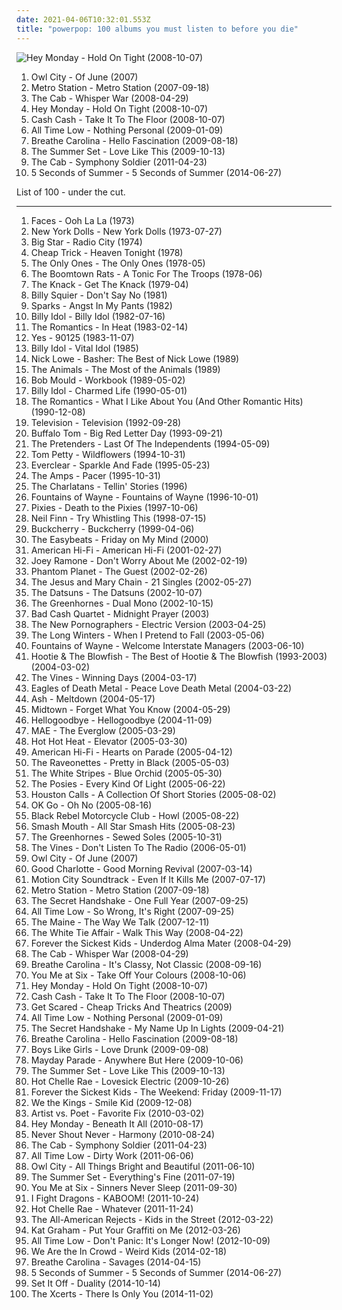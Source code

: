 ```yaml
---
date: 2021-04-06T10:32:01.553Z
title: "powerpop: 100 albums you must listen to before you die"
---
```

![Hey Monday - Hold On Tight (2008-10-07)](http://coverartarchive.org/release/eb62259a-db3c-4b42-81de-55aebc7934a8/17601500085-500.jpg "Hey Monday - Hold On Tight (2008-10-07)")
<ol class="albums">
<li data-cover="https://img.discogs.com/GOBQZE2ox2Kt3bl4iBk0FbCVgiU=/fit-in/600x602/filters:strip_icc():format(jpeg):mode_rgb():quality(90)/discogs-images/R-10895370-1506110433-6785.jpeg.jpg" data-tags="owl city" role="button">Owl City - Of June (2007)</li>
<li data-cover="http://coverartarchive.org/release/7e12a9c9-7397-4cfd-a515-5fa0fb0bc7d5/7170999378-500.jpg" data-tags="alternative, dance, electronic alternative, california in the summer" role="button">Metro Station - Metro Station (2007-09-18)</li>
<li data-cover="http://coverartarchive.org/release/1d053c05-b481-4812-80fc-ed68c8ab3411/24142272319-500.jpg" data-tags="alternative, the cab" role="button">The Cab - Whisper War (2008-04-29)</li>
<li data-cover="http://coverartarchive.org/release/eb62259a-db3c-4b42-81de-55aebc7934a8/17601500085-500.jpg" data-tags="powerpop, pop punk" role="button">Hey Monday - Hold On Tight (2008-10-07)</li>
<li data-cover="http://coverartarchive.org/release/7aa687a2-1a29-4f6a-8d95-5d730c9e56c1/15535365137-500.jpg" data-tags="electronic, dance" role="button">Cash Cash - Take It To The Floor (2008-10-07)</li>
<li data-cover="http://coverartarchive.org/release/89dd0390-5a5d-457f-900e-90fd1c43f077/10226970067-500.jpg" data-tags="pop punk" role="button">All Time Low - Nothing Personal (2009-01-09)</li>
<li data-cover="https://img.discogs.com/Ol6Od8y22PCszrbfRY3qa-Fn7l4=/fit-in/600x600/filters:strip_icc():format(jpeg):mode_rgb():quality(90)/discogs-images/R-3311219-1520977198-6129.jpeg.jpg" data-tags="electronic" role="button">Breathe Carolina - Hello Fascination (2009-08-18)</li>
<li data-cover="http://coverartarchive.org/release/4631f280-bc71-403f-a8fd-4637974ccf31/17601593140-500.jpg" data-tags="the summer set, rock, powerpop" role="button">The Summer Set - Love Like This (2009-10-13)</li>
<li data-cover="http://coverartarchive.org/release/f5663634-2bd6-4b01-beab-1d979a599da0/1487209368-500.jpg" data-tags="powerpop" role="button">The Cab - Symphony Soldier (2011-04-23)</li>
<li data-cover="http://coverartarchive.org/release/bbe50630-ccc2-49fb-9b27-4acc46486e29/7688648143-500.jpg" data-tags="pop rock" role="button">5 Seconds of Summer - 5 Seconds of Summer (2014-06-27)</li>
</ol>
List of 100 - under the cut.
<!-- more -->

_________________

<ol class="albums">
<li data-cover="http://coverartarchive.org/release/20a3b21d-5d06-4db7-a737-cce696fd763e/10723116989-500.jpg" data-tags="classic rock, rock" role="button">
Faces - Ooh La La (1973)
</li>
<li data-cover="http://coverartarchive.org/release/1f6cc992-e572-4f3c-b62a-cb6111383e67/11570630075-500.jpg" data-tags="glam rock, proto-punk" role="button">
New York Dolls - New York Dolls (1973-07-27)
</li>
<li data-cover="http://coverartarchive.org/release/c42f97da-b73d-429c-9400-12f288c783d8/15325737905-500.jpg" data-tags="70s, powerpop" role="button">
Big Star - Radio City (1974)
</li>
<li data-cover="https://img.discogs.com/FBTTValXfoLMcKRGWWJdsReDyAA=/fit-in/600x600/filters:strip_icc():format(jpeg):mode_rgb():quality(90)/discogs-images/R-5094652-1384334579-2574.jpeg.jpg" data-tags="power pop, rock, classic rock, 70s" role="button">
Cheap Trick - Heaven Tonight (1978)
</li>
<li data-cover="http://coverartarchive.org/release/3dc635cc-6a48-438d-b7fb-ff9c396ab4c6/7404724933-500.jpg" data-tags="70s" role="button">
The Only Ones - The Only Ones (1978-05)
</li>
<li data-cover="https://via.placeholder.com/450" data-tags="powerpop, loved album" role="button">
The Boomtown Rats - A Tonic For The Troops (1978-06)
</li>
<li data-cover="http://coverartarchive.org/release/489e7f56-d73e-3772-9229-c45375da5e5b/7506671171-500.jpg" data-tags="classic rock" role="button">
The Knack - Get The Knack (1979-04)
</li>
<li data-cover="http://coverartarchive.org/release/9c721b61-71e1-4192-b93c-a9eeae68009e/10474351107-500.jpg" data-tags="classic rock, rock" role="button">
Billy Squier - Don't Say No (1981)
</li>
<li data-cover="https://img.discogs.com/UqcTAo_xEbK2m1yIZL0j6hVu6gM=/fit-in/600x601/filters:strip_icc():format(jpeg):mode_rgb():quality(90)/discogs-images/R-15371139-1592327560-7618.jpeg.jpg" data-tags="i have this on vinyl" role="button">
Sparks - Angst In My Pants (1982)
</li>
<li data-cover="https://img.discogs.com/RNz6Fg2CBe980HDyOrKIr_aAGhM=/fit-in/600x596/filters:strip_icc():format(jpeg):mode_rgb():quality(90)/discogs-images/R-10242510-1494068814-4541.jpeg.jpg" data-tags="rock, 80s, new wave" role="button">
Billy Idol - Billy Idol (1982-07-16)
</li>
<li data-cover="http://coverartarchive.org/release/1daf4497-2686-3e0e-9b0d-25df08015511/7815137700-500.jpg" data-tags="pop, 80s, powerpop" role="button">
The Romantics - In Heat (1983-02-14)
</li>
<li data-cover="http://coverartarchive.org/release/8be613dc-5964-3dc0-9802-71c4eeccb125/11372138627-500.jpg" data-tags="progressive rock" role="button">
Yes - 90125 (1983-11-07)
</li>
<li data-cover="http://coverartarchive.org/release/08c1b5dc-8b44-4039-b86f-c0dc4975cc27/9230305954-500.jpg" data-tags="80s, rock, new wave" role="button">
Billy Idol - Vital Idol (1985)
</li>
<li data-cover="https://img.discogs.com/cCwwFlIXau9rX2vFa87AIcQWuf8=/fit-in/500x500/filters:strip_icc():format(jpeg):mode_rgb():quality(90)/discogs-images/R-2117994-1264989228.jpeg.jpg" data-tags="classic rock, rock, pop rock, psychedelic, garage rock, glam rock, powerpop, country rock, surf rock, chameleon, proto punk, rock-protopunk, flashback alternatives" role="button">
Nick Lowe - Basher: The Best of Nick Lowe (1989)
</li>
<li data-cover="http://coverartarchive.org/release/06a90d76-e4ff-4660-b8d5-b661ca86fa0e/15520107827-500.jpg" data-tags="classic rock, metal, rock, punk, psychedelic, garage rock, glam rock, blues rock, powerpop, surf rock, greatest hits, chameleon, proto punk, rock-protopunk, bands beginning with the" role="button">
The Animals - The Most of the Animals (1989)
</li>
<li data-cover="https://img.discogs.com/ZvMMEHPiNjXM13TgFELnL2SKlhk=/fit-in/300x300/filters:strip_icc():format(jpeg):mode_rgb():quality(90)/discogs-images/R-600698-1137035784.jpeg.jpg" data-tags="rock" role="button">
Bob Mould - Workbook (1989-05-02)
</li>
<li data-cover="http://coverartarchive.org/release/70b0ef31-e680-3448-a08d-ac3ec0084248/15428599035-500.jpg" data-tags="rock, 80s, 90s" role="button">
Billy Idol - Charmed Life (1990-05-01)
</li>
<li data-cover="https://img.discogs.com/cTi_0lFzEgH2DPNSGdc7At_VcDU=/fit-in/600x599/filters:strip_icc():format(jpeg):mode_rgb():quality(90)/discogs-images/R-431536-1529484494-6510.jpeg.jpg" data-tags="rock" role="button">
The Romantics - What I Like About You (And Other Romantic Hits) (1990-12-08)
</li>
<li data-cover="http://coverartarchive.org/release/bc4b9835-65fc-4f27-93f9-e853b168b6b5/21355582922-500.jpg" data-tags="glittering raspberry dancefloors, records and tapes" role="button">
Television - Television (1992-09-28)
</li>
<li data-cover="http://coverartarchive.org/release/e3347148-ff9a-4fff-a00e-35a171f86d27/13069256471-500.jpg" data-tags="classic rock, rock, punk, psychedelic, garage rock, glam rock, powerpop, high school, sommer, proto punk, my so-called life, i remember you, other great tracks, rock-protopunk, flashback alternatives, 20 favorite albums of 1993, my 100 favorite albums of the 1990s, big red letter day, soda-jerk" role="button">
Buffalo Tom - Big Red Letter Day (1993-09-21)
</li>
<li data-cover="http://coverartarchive.org/release/cdedd063-075b-4adc-b3d5-ff0b58d1f131/26024319715-500.jpg" data-tags="rock, alternative, 90s, classic rock, 80s, female vocalists" role="button">
The Pretenders - Last Of The Independents (1994-05-09)
</li>
<li data-cover="http://coverartarchive.org/release/8126990b-62c2-459f-8319-ec5cab3524a6/8157450797-500.jpg" data-tags="rock, 90s" role="button">
Tom Petty - Wildflowers (1994-10-31)
</li>
<li data-cover="https://img.discogs.com/ET7Yy8_knfXR_aToSfd-_4mULc8=/fit-in/600x600/filters:strip_icc():format(jpeg):mode_rgb():quality(90)/discogs-images/R-1750670-1333630000.jpeg.jpg" data-tags="alternative rock, 90s, rock" role="button">
Everclear - Sparkle And Fade (1995-05-23)
</li>
<li data-cover="http://coverartarchive.org/release/8ee6b6b1-fe79-4935-b229-50f64b87cb17/7786670567-500.jpg" data-tags="4ad" role="button">
The Amps - Pacer (1995-10-31)
</li>
<li data-cover="https://img.discogs.com/y52ymbzyPsvRgN1LPvyCpzqJtKk=/fit-in/600x948/filters:strip_icc():format(jpeg):mode_rgb():quality(90)/discogs-images/R-11379096-1550493055-6669.jpeg.jpg" data-tags="rock, 90s" role="button">
The Charlatans - Tellin' Stories (1996)
</li>
<li data-cover="http://coverartarchive.org/release/14992fdd-b7c2-321f-a6eb-492776e765e7/20895447487-500.jpg" data-tags="rock, power pop" role="button">
Fountains of Wayne - Fountains of Wayne (1996-10-01)
</li>
<li data-cover="http://coverartarchive.org/release/51413ed2-fae9-47f2-9759-b0b98434836c/1156807663-500.jpg" data-tags="alternative rock" role="button">
Pixies - Death to the Pixies (1997-10-06)
</li>
<li data-cover="https://img.discogs.com/NpY6Hbn6MTW4xHX4rEgHLkbY4pg=/fit-in/600x415/filters:strip_icc():format(jpeg):mode_rgb():quality(90)/discogs-images/R-1075035-1190213719.jpeg.jpg" data-tags="indie, rock, singer-songwriter, 90s" role="button">
Neil Finn - Try Whistling This (1998-07-15)
</li>
<li data-cover="http://coverartarchive.org/release/a402586f-5215-4b26-8926-85e20b0c6c97/9587930745-500.jpg" data-tags="rock, hard rock" role="button">
Buckcherry - Buckcherry (1999-04-06)
</li>
<li data-cover="https://img.discogs.com/__6gSCDAgw0muUSRQAW6vBXOrpw=/fit-in/600x600/filters:strip_icc():format(jpeg):mode_rgb():quality(90)/discogs-images/R-1332347-1539483819-1778.jpeg.jpg" data-tags="classic rock, 60s, psychedelic, oldies, beat" role="button">
The Easybeats - Friday on My Mind (2000)
</li>
<li data-cover="http://coverartarchive.org/release/ce3418e9-83f9-4ecb-acc5-82c47a67c9b5/6010970718-500.jpg" data-tags="rock" role="button">
American Hi-Fi - American Hi-Fi (2001-02-27)
</li>
<li data-cover="https://img.discogs.com/A0VVIyKLQd_5FEOag2sZe82URmA=/fit-in/600x594/filters:strip_icc():format(jpeg):mode_rgb():quality(90)/discogs-images/R-396805-1571162764-2400.jpeg.jpg" data-tags="rock, punk, punk rock" role="button">
Joey Ramone - Don't Worry About Me (2002-02-19)
</li>
<li data-cover="http://coverartarchive.org/release/6736dd14-d28a-3198-9416-f5f858400326/7010810256-500.jpg" data-tags="rock, indie, alternative, alternative rock, indie rock" role="button">
Phantom Planet - The Guest (2002-02-26)
</li>
<li data-cover="http://coverartarchive.org/release/460eb1c2-1787-4c84-8aec-496251d17e8b/3205936535-500.jpg" data-tags="indie" role="button">
The Jesus and Mary Chain - 21 Singles (2002-05-27)
</li>
<li data-cover="https://img.discogs.com/0x0qF57DZHYhbAnEWo2HMlYXEDU=/fit-in/200x199/filters:strip_icc():format(jpeg):mode_rgb():quality(90)/discogs-images/R-789023-1158929995.jpeg.jpg" data-tags="rock, garage rock" role="button">
The Datsuns - The Datsuns (2002-10-07)
</li>
<li data-cover="https://img.discogs.com/0oz0hjq6Q-47wkzx1-f65kOs6f0=/fit-in/600x597/filters:strip_icc():format(jpeg):mode_rgb():quality(90)/discogs-images/R-1103346-1495552406-6044.jpeg.jpg" data-tags="garage rock" role="button">
The Greenhornes - Dual Mono (2002-10-15)
</li>
<li data-cover="https://img.discogs.com/68bZU-MoVIi9dtnu9-zdsCZT85o=/fit-in/500x479/filters:strip_icc():format(jpeg):mode_rgb():quality(90)/discogs-images/R-763546-1423858208-4178.jpeg.jpg" data-tags="powerpop, pandapop, my cds" role="button">
Bad Cash Quartet - Midnight Prayer (2003)
</li>
<li data-cover="http://coverartarchive.org/release/8a269305-3699-4bfb-8889-1482b99b9d50/10665995130-500.jpg" data-tags="indie rock, indie, indie pop, canadian, 00s" role="button">
The New Pornographers - Electric Version (2003-04-25)
</li>
<li data-cover="http://coverartarchive.org/release/3e5e8698-8ed5-4807-ba58-dc91e1685a37/17600926681-500.jpg" data-tags="barsuk" role="button">
The Long Winters - When I Pretend to Fall (2003-05-06)
</li>
<li data-cover="http://coverartarchive.org/release/f4810353-6d20-4c08-aa9d-c2b5059ccc8c/20935552675-500.jpg" data-tags="indie" role="button">
Fountains of Wayne - Welcome Interstate Managers (2003-06-10)
</li>
<li data-cover="http://coverartarchive.org/release/3b9d0b00-f412-4b45-882a-4ed30e2626f4/8023506950-500.jpg" data-tags="hootie" role="button">
Hootie & The Blowfish - The Best of Hootie & The Blowfish (1993-2003) (2004-03-02)
</li>
<li data-cover="https://img.discogs.com/3mbOIjGGDq61ImqUIBUwduKad7g=/fit-in/600x603/filters:strip_icc():format(jpeg):mode_rgb():quality(90)/discogs-images/R-484054-1525693159-1114.jpeg.jpg" data-tags="alternative rock, rock" role="button">
The Vines - Winning Days (2004-03-17)
</li>
<li data-cover="http://coverartarchive.org/release/ddf2d79b-2c98-4857-9276-46d1a95cdf1f/1924050449-500.jpg" data-tags="garage rock, rock, stoner rock, alternative rock" role="button">
Eagles of Death Metal - Peace Love Death Metal (2004-03-22)
</li>
<li data-cover="https://img.discogs.com/_dHAWAtKFiikQ4Ux7VfTpCyq100=/fit-in/600x531/filters:strip_icc():format(jpeg):mode_rgb():quality(90)/discogs-images/R-3207456-1487423576-4028.jpeg.jpg" data-tags="rock, alternative rock" role="button">
Ash - Meltdown (2004-05-17)
</li>
<li data-cover="http://coverartarchive.org/release/c0365b79-6bf3-4523-8337-15a6f7cbd8f0/25689157271-500.jpg" data-tags="pop punk" role="button">
Midtown - Forget What You Know (2004-05-29)
</li>
<li data-cover="https://img.discogs.com/z3T_-5SwKJv3viffyvZ7sS1oidI=/fit-in/600x600/filters:strip_icc():format(jpeg):mode_rgb():quality(90)/discogs-images/R-606587-1360608770-4502.jpeg.jpg" data-tags="hellogoodbye" role="button">
Hellogoodbye - Hellogoodbye (2004-11-09)
</li>
<li data-cover="http://coverartarchive.org/release/7de99e6a-9598-4dc6-97da-dba133c12a80/4889907703-500.jpg" data-tags="mae, rock, alternative, indie rock" role="button">
MAE - The Everglow (2005-03-29)
</li>
<li data-cover="http://coverartarchive.org/release/4efa9e15-dea6-34ba-916d-b9a1f96244bf/4783882548-500.jpg" data-tags="indie rock, indie, rock, canadian" role="button">
Hot Hot Heat - Elevator (2005-03-30)
</li>
<li data-cover="http://coverartarchive.org/release/aff0474b-54b8-4add-82c0-d6841fb1f2ba/8545576883-500.jpg" data-tags="rock" role="button">
American Hi-Fi - Hearts on Parade (2005-04-12)
</li>
<li data-cover="https://img.discogs.com/J1nQVSd6Kw41GvClK2lIQYyt2fM=/fit-in/350x348/filters:strip_icc():format(jpeg):mode_rgb():quality(90)/discogs-images/R-1725811-1239432666.jpeg.jpg" data-tags="rock" role="button">
The Raveonettes - Pretty in Black (2005-05-03)
</li>
<li data-cover="https://via.placeholder.com/450" data-tags="alternative rock, garage rock" role="button">
The White Stripes - Blue Orchid (2005-05-30)
</li>
<li data-cover="http://coverartarchive.org/release/9c3600e7-1f41-4ae0-a6a3-4bdaa8364d24/10987433729-500.jpg" data-tags="alternative, rock" role="button">
The Posies - Every Kind Of Light (2005-06-22)
</li>
<li data-cover="http://coverartarchive.org/release/1dddc32b-1a2a-4a44-81a9-611c570b04a5/20752577327-500.jpg" data-tags="pop punk, powerpop" role="button">
Houston Calls - A Collection Of Short Stories (2005-08-02)
</li>
<li data-cover="https://via.placeholder.com/450" data-tags="rock, indie rock, indie" role="button">
OK Go - Oh No (2005-08-16)
</li>
<li data-cover="http://coverartarchive.org/release/4b63123a-f122-4feb-bce2-a3c02dc79a7b/4619205570-500.jpg" data-tags="indie, rock, indie rock" role="button">
Black Rebel Motorcycle Club - Howl (2005-08-22)
</li>
<li data-cover="http://coverartarchive.org/release/90f2861a-56e3-4ea5-8c87-d67fdc9759dc/8307044367-500.jpg" data-tags="classic rock, garage rock" role="button">
Smash Mouth - All Star Smash Hits (2005-08-23)
</li>
<li data-cover="https://img.discogs.com/7ZqFrSl7QC4FQXlJ-1qj6jYLm10=/fit-in/500x500/filters:strip_icc():format(jpeg):mode_rgb():quality(90)/discogs-images/R-1589412-1249399124.jpeg.jpg" data-tags="garage rock" role="button">
The Greenhornes - Sewed Soles (2005-10-31)
</li>
<li data-cover="https://img.discogs.com/kHcCGM2OMBOD_VgLA2YI4GuapGY=/fit-in/256x256/filters:strip_icc():format(jpeg):mode_rgb():quality(90)/discogs-images/R-2286510-1274537642.jpeg.jpg" data-tags="classic rock, metal, rock, punk, alternative rock, psychedelic, garage rock, glam rock, powerpop, chameleon, proto punk, rock-protopunk" role="button">
The Vines - Don't Listen To The Radio (2006-05-01)
</li>
<li data-cover="https://img.discogs.com/GOBQZE2ox2Kt3bl4iBk0FbCVgiU=/fit-in/600x602/filters:strip_icc():format(jpeg):mode_rgb():quality(90)/discogs-images/R-10895370-1506110433-6785.jpeg.jpg" data-tags="owl city" role="button">
Owl City - Of June (2007)
</li>
<li data-cover="http://coverartarchive.org/release/a890e9a6-90cf-4665-8928-2123f792355f/2960964314-500.jpg" data-tags="rock, pop punk" role="button">
Good Charlotte - Good Morning Revival (2007-03-14)
</li>
<li data-cover="http://coverartarchive.org/release/fce84812-b235-3b88-ac39-9e682c3642de/11117857971-500.jpg" data-tags="pop punk" role="button">
Motion City Soundtrack - Even If It Kills Me (2007-07-17)
</li>
<li data-cover="http://coverartarchive.org/release/7e12a9c9-7397-4cfd-a515-5fa0fb0bc7d5/7170999378-500.jpg" data-tags="alternative, dance, electronic alternative, california in the summer" role="button">
Metro Station - Metro Station (2007-09-18)
</li>
<li data-cover="https://img.discogs.com/K5cIuV0UXHV1mundN1qJDp_MKPc=/fit-in/450x450/filters:strip_icc():format(jpeg):mode_rgb():quality(90)/discogs-images/R-6000417-1408474287-3293.jpeg.jpg" data-tags="electronica" role="button">
The Secret Handshake - One Full Year (2007-09-25)
</li>
<li data-cover="http://coverartarchive.org/release/b97c7de1-616c-40bf-a8d7-9ceb84ab8552/7273638872-500.jpg" data-tags="pop punk" role="button">
All Time Low - So Wrong, It's Right (2007-09-25)
</li>
<li data-cover="https://via.placeholder.com/450" data-tags="pop punk" role="button">
The Maine - The Way We Talk (2007-12-11)
</li>
<li data-cover="https://img.discogs.com/ZGL0HhZKwQcKL-zWkq3hYjLC8Lc=/fit-in/300x300/filters:strip_icc():format(jpeg):mode_rgb():quality(90)/discogs-images/R-2444943-1284431336.jpeg.jpg" data-tags="powerpop" role="button">
The White Tie Affair - Walk This Way (2008-04-22)
</li>
<li data-cover="http://coverartarchive.org/release/7f8c7dad-a4bb-414f-8326-1439ae105fb3/5356569466-500.jpg" data-tags="pop punk" role="button">
Forever the Sickest Kids - Underdog Alma Mater (2008-04-29)
</li>
<li data-cover="http://coverartarchive.org/release/1d053c05-b481-4812-80fc-ed68c8ab3411/24142272319-500.jpg" data-tags="alternative, the cab" role="button">
The Cab - Whisper War (2008-04-29)
</li>
<li data-cover="http://coverartarchive.org/release/564c2a16-2688-4654-b8d7-92507cb73129/15196924086-500.jpg" data-tags="electronica" role="button">
Breathe Carolina - It's Classy, Not Classic (2008-09-16)
</li>
<li data-cover="https://img.discogs.com/DL6wyKT7zN0CdqK1wZfHRHX-O1U=/fit-in/467x467/filters:strip_icc():format(jpeg):mode_rgb():quality(90)/discogs-images/R-3181445-1331982850.jpeg.jpg" data-tags="pop punk" role="button">
You Me at Six - Take Off Your Colours (2008-10-06)
</li>
<li data-cover="http://coverartarchive.org/release/eb62259a-db3c-4b42-81de-55aebc7934a8/17601500085-500.jpg" data-tags="powerpop, pop punk" role="button">
Hey Monday - Hold On Tight (2008-10-07)
</li>
<li data-cover="http://coverartarchive.org/release/7aa687a2-1a29-4f6a-8d95-5d730c9e56c1/15535365137-500.jpg" data-tags="electronic, dance" role="button">
Cash Cash - Take It To The Floor (2008-10-07)
</li>
<li data-cover="http://coverartarchive.org/release/5fdbc4ff-5556-4a33-b0fc-a536ffa55b69/10453801244-500.jpg" data-tags="pop, rock, punk, alternative rock, industrial, powerpop, post-hardcore, horrorcore, indi rock" role="button">
Get Scared - Cheap Tricks And Theatrics (2009)
</li>
<li data-cover="http://coverartarchive.org/release/89dd0390-5a5d-457f-900e-90fd1c43f077/10226970067-500.jpg" data-tags="pop punk" role="button">
All Time Low - Nothing Personal (2009-01-09)
</li>
<li data-cover="https://img.discogs.com/WwLdLGZed6V06YNSGC1AzL_Cd_U=/fit-in/600x569/filters:strip_icc():format(jpeg):mode_rgb():quality(90)/discogs-images/R-9014440-1605321098-8903.jpeg.jpg" data-tags="electropop, powerpop, electro indie, russian roulette, no cure1, red city pt2, from dreams to life, no cure, definition of fantabulous, you cant illustrate while you suffocate, for everything youve done, enjoy your stay isaac, no cure band" role="button">
The Secret Handshake - My Name Up In Lights (2009-04-21)
</li>
<li data-cover="https://img.discogs.com/Ol6Od8y22PCszrbfRY3qa-Fn7l4=/fit-in/600x600/filters:strip_icc():format(jpeg):mode_rgb():quality(90)/discogs-images/R-3311219-1520977198-6129.jpeg.jpg" data-tags="electronic" role="button">
Breathe Carolina - Hello Fascination (2009-08-18)
</li>
<li data-cover="http://coverartarchive.org/release/b75c655a-bd01-4251-bf9a-4acb34cfa627/9297332199-500.jpg" data-tags="pop rock, pop punk, love drunk" role="button">
Boys Like Girls - Love Drunk (2009-09-08)
</li>
<li data-cover="http://coverartarchive.org/release/43ae8b7c-4ab6-4d47-9da8-a6ceb41f52a4/6774655436-500.jpg" data-tags="pop punk" role="button">
Mayday Parade - Anywhere But Here (2009-10-06)
</li>
<li data-cover="http://coverartarchive.org/release/4631f280-bc71-403f-a8fd-4637974ccf31/17601593140-500.jpg" data-tags="the summer set, rock, powerpop" role="button">
The Summer Set - Love Like This (2009-10-13)
</li>
<li data-cover="https://img.discogs.com/QL_8I14X-QpLzFgRs_ULnrr7_b8=/fit-in/325x325/filters:strip_icc():format(jpeg):mode_rgb():quality(90)/discogs-images/R-4519222-1367176559-7888.jpeg.jpg" data-tags="rock, powerpop" role="button">
Hot Chelle Rae - Lovesick Electric (2009-10-26)
</li>
<li data-cover="https://img.discogs.com/peHPJK9RHkQ68Dwclf8SiCjp_mo=/fit-in/600x450/filters:strip_icc():format(jpeg):mode_rgb():quality(90)/discogs-images/R-2607155-1469978877-3107.jpeg.jpg" data-tags="powerpop" role="button">
Forever the Sickest Kids - The Weekend: Friday (2009-11-17)
</li>
<li data-cover="http://coverartarchive.org/release/7c58568b-9a54-4834-ac30-56eb81ea7561/14767389167-500.jpg" data-tags="pop punk" role="button">
We the Kings - Smile Kid (2009-12-08)
</li>
<li data-cover="https://img.discogs.com/VG7lGOcQO4uh77kjsVZh-4X7OLc=/fit-in/500x500/filters:strip_icc():format(jpeg):mode_rgb():quality(90)/discogs-images/R-6336891-1416770883-6030.jpeg.jpg" data-tags="pop punk" role="button">
Artist vs. Poet - Favorite Fix (2010-03-02)
</li>
<li data-cover="https://img.discogs.com/9s_-4Ow4Am6KLuKOxm_iFiceRKc=/fit-in/600x589/filters:strip_icc():format(jpeg):mode_rgb():quality(90)/discogs-images/R-2593688-1582494408-7139.jpeg.jpg" data-tags="pop punk, rock, dance" role="button">
Hey Monday - Beneath It All (2010-08-17)
</li>
<li data-cover="https://via.placeholder.com/450" data-tags="acoustic" role="button">
Never Shout Never - Harmony (2010-08-24)
</li>
<li data-cover="http://coverartarchive.org/release/f5663634-2bd6-4b01-beab-1d979a599da0/1487209368-500.jpg" data-tags="powerpop" role="button">
The Cab - Symphony Soldier (2011-04-23)
</li>
<li data-cover="http://coverartarchive.org/release/c171039b-592b-4c0f-97df-00ddbaac2a1a/2453598306-500.jpg" data-tags="pop punk, all time low" role="button">
All Time Low - Dirty Work (2011-06-06)
</li>
<li data-cover="https://img.discogs.com/XuzGN0VstLhA-mtvArYZtdHx6is=/fit-in/600x593/filters:strip_icc():format(jpeg):mode_rgb():quality(90)/discogs-images/R-2942613-1570462277-2600.jpeg.jpg" data-tags="electronic" role="button">
Owl City - All Things Bright and Beautiful (2011-06-10)
</li>
<li data-cover="https://via.placeholder.com/450" data-tags="pop punk" role="button">
The Summer Set - Everything's Fine (2011-07-19)
</li>
<li data-cover="http://coverartarchive.org/release/3c2b6d42-0f71-4345-9b81-ec63ba95bffd/15128577308-500.jpg" data-tags="alternative rock, pop punk" role="button">
You Me at Six - Sinners Never Sleep (2011-09-30)
</li>
<li data-cover="http://coverartarchive.org/release/7c639c90-ffa1-4372-88eb-5080d1ac87e0/13113750570-500.jpg" data-tags="chiptune, powerpop, electronic rock" role="button">
I Fight Dragons - KABOOM! (2011-10-24)
</li>
<li data-cover="http://coverartarchive.org/release/362900b0-e046-4c34-beb1-eb2ecd3bff64/19088259874-500.jpg" data-tags="rock, hot chelle rae" role="button">
Hot Chelle Rae - Whatever (2011-11-24)
</li>
<li data-cover="https://img.discogs.com/_ji_ALDRRrKt7YKTYs2Es0CBj9Q=/fit-in/520x264/filters:strip_icc():format(jpeg):mode_rgb():quality(90)/discogs-images/R-3784599-1344284990-4609.jpeg.jpg" data-tags="pop rock, pop" role="button">
The All-American Rejects - Kids in the Street (2012-03-22)
</li>
<li data-cover="http://coverartarchive.org/release/8aacd5e2-dfe8-4626-99d8-e5db4f887f30/14954163966-500.jpg" data-tags="electronic, indie, pop, rock, female vocalists, dance, powerpop" role="button">
Kat Graham - Put Your Graffiti on Me (2012-03-26)
</li>
<li data-cover="http://coverartarchive.org/release/61fc2dd0-4e07-4855-a8bd-26bf8d52dec2/5291095637-500.jpg" data-tags="punk rock, pop punk" role="button">
All Time Low - Don't Panic: It's Longer Now! (2012-10-09)
</li>
<li data-cover="http://coverartarchive.org/release/e1aa6b60-72a2-44b8-9c8b-d38d12de9452/6584598553-500.jpg" data-tags="pop punk" role="button">
We Are the In Crowd - Weird Kids (2014-02-18)
</li>
<li data-cover="http://coverartarchive.org/release/ba3e03cb-bacf-400c-bb0c-e51f34edbb7e/27217499460-500.jpg" data-tags="electronic" role="button">
Breathe Carolina - Savages (2014-04-15)
</li>
<li data-cover="http://coverartarchive.org/release/bbe50630-ccc2-49fb-9b27-4acc46486e29/7688648143-500.jpg" data-tags="pop rock" role="button">
5 Seconds of Summer - 5 Seconds of Summer (2014-06-27)
</li>
<li data-cover="http://coverartarchive.org/release/d6b3a91b-6ae5-4855-a523-1fcb1de1f31a/8922644147-500.jpg" data-tags="pop punk" role="button">
Set It Off - Duality (2014-10-14)
</li>
<li data-cover="http://coverartarchive.org/release/d78ab56f-2e18-4ba2-8040-5d7f0d6eb8e8/8516811132-500.jpg" data-tags="alternative rock, indie rock, powerpop, less than 40 minutes" role="button">
The Xcerts - There Is Only You (2014-11-02)
</li>
</ol>